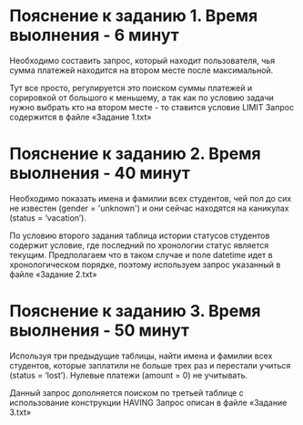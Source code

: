 # Пояснение к заданию 1. Время выолнения - 6 минут

Необходимо составить запрос, который находит пользователя, чья сумма платежей находится на втором месте после максимальной.

Тут все просто, регулируется это поиском суммы платежей и сорировкой от большого к меньшему, а так как по условию задачи нужно выбрать кто на втором месте - то ставится условие LIMIT
Запрос содержится в файле «Задание 1.txt»

# Пояснение к заданию 2. Время выолнения - 40 минут

Необходимо показать имена и фамилии всех студентов, чей пол до сих не известен (gender = 'unknown') и они сейчас находятся на каникулах (status = ‘vacation’).

По условию второго задания таблица истории статусов студентов содержит условие, где последний по хронологии статус является текущим. Предполагаем что в таком случае и поле datetime идет в хронологическом порядке, поэтому используем запрос указанный в файле «Задание 2.txt»

# Пояснение к заданию 3. Время выолнения - 50 минут

Используя три предыдущие таблицы, найти имена и фамилии всех студентов, которые заплатили не больше трех раз и перестали учиться (status = ‘lost’). Нулевые платежи (amount = 0) не учитывать.

Данный запрос дополняется поиском по третьей таблице с использование конструкции HAVING
Запрос описан в файле «Задание 3.txt»

